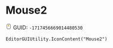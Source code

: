 # Mouse2
![](/img/Mouse2.png)
GUID: `-1717456669014480530`
```
EditorGUIUtility.IconContent("Mouse2")
```
